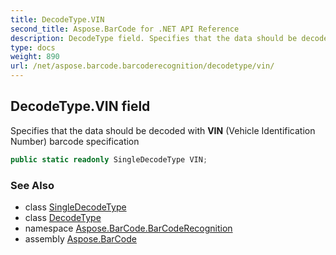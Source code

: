 ```yaml
---
title: DecodeType.VIN
second_title: Aspose.BarCode for .NET API Reference
description: DecodeType field. Specifies that the data should be decoded with VIN Vehicle Identification Number barcode specification
type: docs
weight: 890
url: /net/aspose.barcode.barcoderecognition/decodetype/vin/
---
```

## DecodeType.VIN field

Specifies that the data should be decoded with **VIN** (Vehicle Identification Number) barcode specification

```csharp
public static readonly SingleDecodeType VIN;
```

### See Also

* class [SingleDecodeType](../../singledecodetype/)
* class [DecodeType](../)
* namespace [Aspose.BarCode.BarCodeRecognition](../../decodetype/)
* assembly [Aspose.BarCode](../../../)


